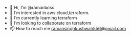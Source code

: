 - 👋 Hi, I’m @ramanboss
- 👀 I’m interested in aws cloud,terraform.
- 🌱 I’m currently learning terraform
- 💞️ I’m looking to collaborate on terraform
- 📫 How to reach me ramansinghkushwah556@gmail.com

<!---
ramanboss/ramanboss is a ✨ special ✨ repository because its `README.md` (this file) appears on your GitHub profile.
You can click the Preview link to take a look at your changes.
--->
